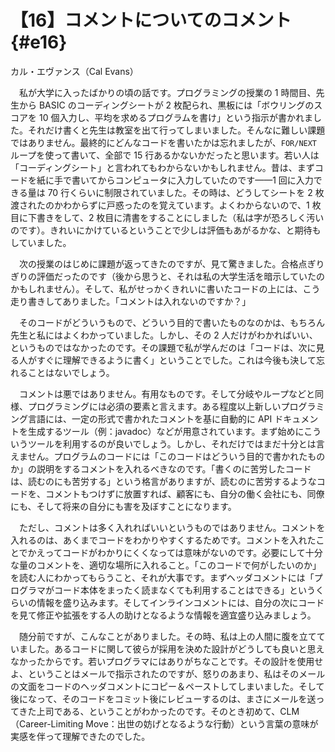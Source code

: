 # 【16】コメントについてのコメント{#e16}

<div class="author">カル・エヴァンス（Cal Evans）</div>

　私が大学に入ったばかりの頃の話です。プログラミングの授業の 1 時間目、先生から BASIC のコーディングシートが 2 枚配られ、黒板には「ボウリングのスコアを 10 個入力し、平均を求めるプログラムを書け」という指示が書かれました。それだけ書くと先生は教室を出て行ってしまいました。そんなに難しい課題ではありません。最終的にどんなコードを書いたかは忘れましたが、`FOR/NEXT` ループを使って書いて、全部で 15 行あるかないかだったと思います。若い人は「コーディングシート」と言われてもわからないかもしれません。昔は、まずコードを紙に手で書いてからコンピュータに入力していたのです&mdash;&mdash;1 回に入力できる量は 70 行くらいに制限されていました。その時は、どうしてシートを 2 枚渡されたのかわからずに戸惑ったのを覚えています。よくわからないので、1 枚目に下書きをして、2 枚目に清書をすることにしました（私は字が恐ろしく汚いのです）。きれいにかけているということで少しは評価もあがるかな、と期待もしていました。

　次の授業のはじめに課題が返ってきたのですが、見て驚きました。合格点ぎりぎりの評価だったのです（後から思うと、それは私の大学生活を暗示していたのかもしれません）。そして、私がせっかくきれいに書いたコードの上には、こう走り書きしてありました。「コメントは入れないのですか？」

　そのコードがどういうもので、どういう目的で書いたものなのかは、もちろん先生と私にはよくわかっていました。しかし、その 2 人だけがわかればいい、というものではなかったのです。その課題で私が学んだのは「コードは、次に見る人がすぐに理解できるように書く」ということでした。これは今後も決して忘れることはないでしょう。

　コメントは悪ではありません。有用なものです。そして分岐やループなどと同様、プログラミングには必須の要素と言えます。ある程度以上新しいプログラミング言語には、一定の形式で書かれたコメントを基に自動的に API ドキュメントを生成するツール（例：javadoc）などが用意されています。まず始めにこういうツールを利用するのが良いでしょう。しかし、それだけではまだ十分とは言えません。プログラムのコードには「このコードはどういう目的で書かれたものか」の説明をするコメントを入れるべきなのです。「書くのに苦労したコードは、読むのにも苦労する」という格言がありますが、読むのに苦労するようなコードを、コメントもつけずに放置すれば、顧客にも、自分の働く会社にも、同僚にも、そして将来の自分にも害を及ぼすことになります。

　ただし、コメントは多く入れればいいというものではありません。コメントを入れるのは、あくまでコードをわかりやすくするためです。コメントを入れたことでかえってコードがわかりにくくなっては意味がないのです。必要にして十分な量のコメントを、適切な場所に入れること。「このコードで何がしたいのか」を読む人にわかってもらうこと、それが大事です。まずヘッダコメントには「プログラマがコード本体をまったく読まなくても利用することはできる」というくらいの情報を盛り込みます。そしてインラインコメントには、自分の次にコードを見て修正や拡張をする人の助けとなるような情報を適宜盛り込みましょう。

　随分前ですが、こんなことがありました。その時、私は上の人間に腹を立てていました。あるコードに関して彼らが採用を決めた設計がどうしても良いと思えなかったからです。若いプログラマにはありがちなことです。その設計を使用せよ、ということはメールで指示されたのですが、怒りのあまり、私はそのメールの文面をコードのヘッダコメントにコピー＆ペーストしてしまいました。そして後になって、そのコードをコミット後にレビューするのは、まさにメールを送ってきた上司である、ということがわかったのです。そのとき初めて、CLM（Career-Limiting Move：出世の妨げとなるような行動）という言葉の意味が実感を伴って理解できたのでした。
